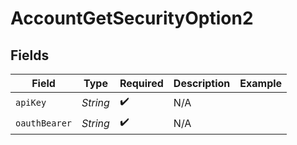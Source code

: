 # AccountGetSecurityOption2


## Fields

| Field              | Type               | Required           | Description        | Example            |
| ------------------ | ------------------ | ------------------ | ------------------ | ------------------ |
| `apiKey`           | *String*           | :heavy_check_mark: | N/A                |                    |
| `oauthBearer`      | *String*           | :heavy_check_mark: | N/A                |                    |